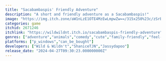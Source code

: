 ```yaml
---
title: "Sacabambaspis' Friendly Adventure"
description: "A short and friendly adventure as a Sacabambaspis!"
image: "https://img.itch.zone/aW1nLzE1OTE4MzEwLmpwZw==/315x250%23c/zSrBlB.jpg"
categories: game
itchid: 2671246
itchlink: "https://wildwildnt.itch.io/sacabambaspis-friendly-adventure"
genres: ["adventure","animals","comedy","cute","family-friendly","feel-good","hand-drawn","narrative","tyranobuilder","visual-novel"]
platforms: ["p_windows","can_be_bought"]
developers: ["Wild & Wildn't","ShaniceTJN","Jassydapoo"]
release_date: "2024-04-27T09:30:23.000000000Z"
---
```


